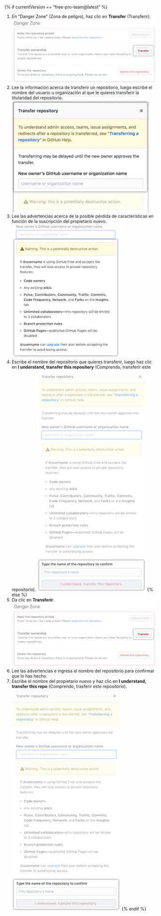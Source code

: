 {% if currentVersion == "free-pro-team@latest" %}
1. En "Danger Zone" (Zona de peligro), haz clic en **Transfer** (Transferir). ![Botón Transfer (Transferir)](/assets/images/help/repository/repo-transfer.png)
1. Lee la información acerca de transferir un repositorio, luego escribe el nombre del usuario u organización al que le quieres transferir la titularidad del repositorio. ![Información acerca de la transferencia del repositorio y campo para escribir el nombre de usuario del propietario nuevo](/assets/images/help/repository/transfer-repo-new-owner-name.png)
1. Lee las advertencias acerca de la posible pérdida de características en función de la suscripción del propietario nuevo. ![Advertencias acerca de la transferencia de un repositorio a una persona que usa un producto gratuito](/assets/images/help/repository/repo-transfer-free-plan-warnings.png)
1. Escribe el nombre del repositorio que quieres transferir, luego haz clic en **I understand, transfer this repository** (Comprendo, transferir este repositorio). ![Botón Transfer (Transferir)](/assets/images/help/repository/repo-transfer-complete.png)
{% else %}
1. Da clic en **Transferir**. ![Botón Transfer (Transferir)](/assets/images/help/repository/repo-transfer.png)
1. Lee las advertencias e ingresa el nombre del repositorio para confirmar que lo has hecho.
1. Escribe el nombre del propietario nuevo y haz clic en **I understand, transfer this repo** (Comprendo, trasferir este repositorio). ![Botón Transfer (Transferir)](/assets/images/help/repository/repo-transfer-complete.png)
{% endif %}
